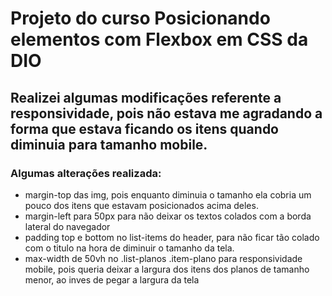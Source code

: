 # Projeto do curso Posicionando elementos com Flexbox em CSS da DIO
## Realizei algumas modificações referente a responsividade, pois não estava me agradando a forma que estava ficando os itens quando diminuia para tamanho mobile.
### Algumas alterações realizada:
* margin-top das img, pois enquanto diminuia o tamanho ela cobria um pouco dos itens que estavam posicionados acima deles.
* margin-left para 50px para não deixar os textos colados com a borda lateral do navegador
* padding top e bottom no list-items do header, para não ficar tão colado com o titulo na hora de diminuir o tamanho da tela.
* max-width de 50vh no .list-planos .item-plano para responsividade mobile, pois queria deixar a largura dos itens dos planos de tamanho menor, ao inves de pegar a largura da tela
